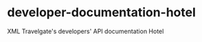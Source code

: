 developer-documentation-hotel
===========================

XML Travelgate's developers' API documentation Hotel

